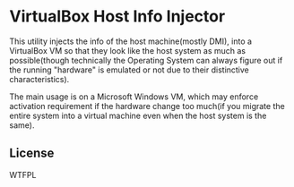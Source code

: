 # VirtualBox Host Info Injector
This utility injects the info of the host machine(mostly DMI), into a VirtualBox VM so that they look like the host system as much as possible(though technically the Operating System can always figure out if the running "hardware" is emulated or not due to their distinctive characteristics).

The main usage is on a Microsoft Windows VM, which may enforce activation requirement if the hardware change too much(if you migrate the entire system into a virtual machine even when the host system is the same).

## License
WTFPL